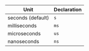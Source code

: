 | Unit | Declaration |
|---|---|
| seconds (default) | `s` |
| milliseconds | `ms` |
| microseconds | `us` |
| nanoseconds | `ns` |
